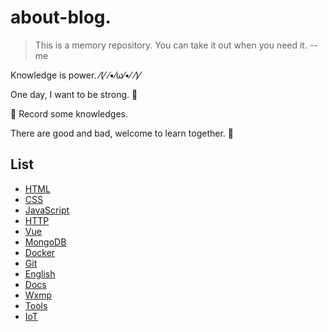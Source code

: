 # about-blog.

> This is a memory repository. You can take it out when you need it.  --me

Knowledge is power. ⁄(⁄ ⁄•⁄ω⁄•⁄ ⁄)⁄

One day, I want to be strong. 💪

📙 Record some knowledges.

There are good and bad, welcome to learn together. 👏

## List

- [HTML](https://github.com/ysfscream/about-blog/tree/master/HTML)
- [CSS](https://github.com/ysfscream/about-blog/tree/master/CSS)
- [JavaScript](https://github.com/ysfscream/about-blog/tree/master/Javascript)
- [HTTP](https://github.com/ysfscream/about-blog/tree/master/HTTP)
- [Vue](https://github.com/ysfscream/about-blog/tree/master/Vue)
- [MongoDB](https://github.com/ysfscream/about-blog/tree/master/MongoDB)
- [Docker](https://github.com/ysfscream/about-blog/tree/master/Docker)
- [Git](https://github.com/ysfscream/about-blog/tree/master/Git)
- [English](https://github.com/ysfscream/about-blog/tree/master/English)
- [Docs](https://github.com/ysfscream/about-blog/tree/master/Docs)
- [Wxmp](https://github.com/ysfscream/about-blog/tree/master/wxmp)
- [Tools](https://github.com/ysfscream/about-blog/tree/master/Tools)
- [IoT](https://github.com/ysfscream/about-blog/tree/master/IoT)

